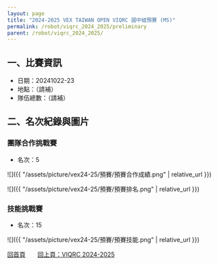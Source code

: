 ```yaml
---
layout: page
title: "2024-2025 VEX TAIWAN OPEN VIQRC 國中組預賽 (MS)"
permalink: /robot/viqrc_2024_2025/preliminary
parent: /robot/viqrc_2024_2025/
---
```


## 一、比賽資訊

- 日期：20241022-23
- 地點：（請補）
- 隊伍總數：（請補）

## 二、名次紀錄與圖片

### 團隊合作挑戰賽

- 名次：5

![]({{ "/assets/picture/vex24-25/預賽/預賽合作成績.png" | relative_url }})

![]({{ "/assets/picture/vex24-25/預賽/預賽排名.png" | relative_url }})

### 技能挑戰賽

- 名次：15

![]({{ "/assets/picture/vex24-25/預賽/預賽技能.png" | relative_url }})

[回首頁](/activity_reflections/)　　[回上頁：VIQRC 2024-2025](/activity_reflections/robot/viqrc_2024_2025/)